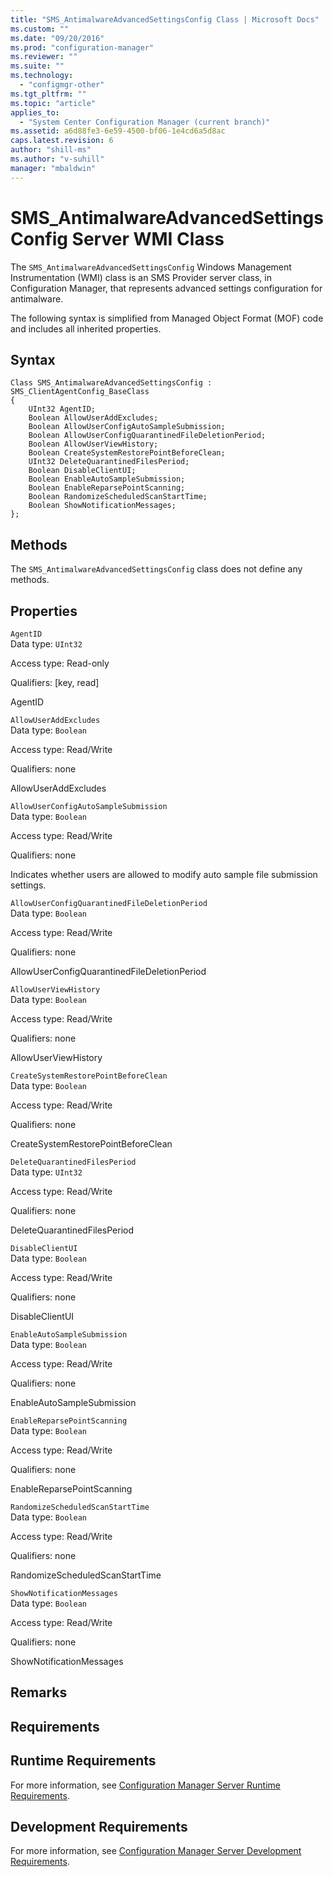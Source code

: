 ```yaml
---
title: "SMS_AntimalwareAdvancedSettingsConfig Class | Microsoft Docs"
ms.custom: ""
ms.date: "09/20/2016"
ms.prod: "configuration-manager"
ms.reviewer: ""
ms.suite: ""
ms.technology:
  - "configmgr-other"
ms.tgt_pltfrm: ""
ms.topic: "article"
applies_to:
  - "System Center Configuration Manager (current branch)"
ms.assetid: a6d88fe3-6e59-4500-bf06-1e4cd6a5d8ac
caps.latest.revision: 6
author: "shill-ms"
ms.author: "v-suhill"
manager: "mbaldwin"
---
```

# SMS_AntimalwareAdvancedSettingsConfig Server WMI Class
The `SMS_AntimalwareAdvancedSettingsConfig` Windows Management Instrumentation (WMI) class is an SMS Provider server class, in Configuration Manager, that represents advanced settings configuration for antimalware.  

 The following syntax is simplified from Managed Object Format (MOF) code and includes all inherited properties.  

## Syntax  

```  
Class SMS_AntimalwareAdvancedSettingsConfig : SMS_ClientAgentConfig_BaseClass  
{  
    UInt32 AgentID;  
    Boolean AllowUserAddExcludes;  
    Boolean AllowUserConfigAutoSampleSubmission;  
    Boolean AllowUserConfigQuarantinedFileDeletionPeriod;  
    Boolean AllowUserViewHistory;  
    Boolean CreateSystemRestorePointBeforeClean;  
    UInt32 DeleteQuarantinedFilesPeriod;  
    Boolean DisableClientUI;  
    Boolean EnableAutoSampleSubmission;  
    Boolean EnableReparsePointScanning;  
    Boolean RandomizeScheduledScanStartTime;  
    Boolean ShowNotificationMessages;  
};  
```  

## Methods  
 The `SMS_AntimalwareAdvancedSettingsConfig` class does not define any methods.  

## Properties  
 `AgentID`  
 Data type: `UInt32`  

 Access type: Read-only  

 Qualifiers: [key, read]  

 AgentID    

 `AllowUserAddExcludes`  
 Data type: `Boolean`  

 Access type: Read/Write  

 Qualifiers: none  

 AllowUserAddExcludes    

 `AllowUserConfigAutoSampleSubmission`  
 Data type: `Boolean`  

 Access type: Read/Write  

 Qualifiers: none  

 Indicates whether users are allowed to modify auto sample file submission settings.  

 `AllowUserConfigQuarantinedFileDeletionPeriod`  
 Data type: `Boolean`  

 Access type: Read/Write  

 Qualifiers: none  

 AllowUserConfigQuarantinedFileDeletionPeriod    

 `AllowUserViewHistory`  
 Data type: `Boolean`  

 Access type: Read/Write  

 Qualifiers: none  

 AllowUserViewHistory    

 `CreateSystemRestorePointBeforeClean`  
 Data type: `Boolean`  

 Access type: Read/Write  

 Qualifiers: none  

 CreateSystemRestorePointBeforeClean    

 `DeleteQuarantinedFilesPeriod`  
 Data type: `UInt32`  

 Access type: Read/Write  

 Qualifiers: none  

 DeleteQuarantinedFilesPeriod    

 `DisableClientUI`  
 Data type: `Boolean`  

 Access type: Read/Write  

 Qualifiers: none  

 DisableClientUI    

 `EnableAutoSampleSubmission`  
 Data type: `Boolean`  

 Access type: Read/Write  

 Qualifiers: none  

 EnableAutoSampleSubmission    

 `EnableReparsePointScanning`  
 Data type: `Boolean`  

 Access type: Read/Write  

 Qualifiers: none  

 EnableReparsePointScanning    

 `RandomizeScheduledScanStartTime`  
 Data type: `Boolean`  

 Access type: Read/Write  

 Qualifiers: none  

 RandomizeScheduledScanStartTime    

 `ShowNotificationMessages`  
 Data type: `Boolean`  

 Access type: Read/Write  

 Qualifiers: none  

 ShowNotificationMessages    

## Remarks  

## Requirements  

## Runtime Requirements  
 For more information, see [Configuration Manager Server Runtime Requirements](../../../../../develop/core/reqs/server-runtime-requirements.md).  

## Development Requirements  
 For more information, see [Configuration Manager Server Development Requirements](../../../../../develop/core/reqs/server-development-requirements.md).
